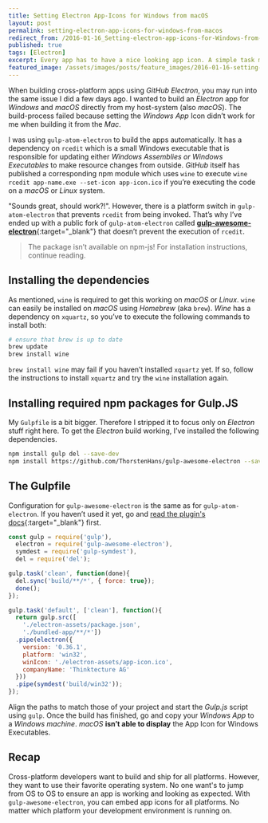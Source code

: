 ```yaml
---
title: Setting Electron App-Icons for Windows from macOS
layout: post
permalink: setting-electron-app-icons-for-windows-from-macos
redirect_from: /2016-01-16_Setting-electron-app-icons-for-Windows-from-macOS-3fc63ad19984
published: true
tags: [Electron]
excerpt: Every app has to have a nice looking app icon. A simple task may become complex, especially if you deal with multiple platforms. This article explains how to set app icons for Electron-based Windows apps from macOS.
featured_image: /assets/images/posts/feature_images/2016-01-16-setting-electron-app-icons-for-windows-from-macos.jpg
---
```


When building cross-platform apps using *GitHub Electron*, you may run into the same issue I did a few days ago. I wanted to build an *Electron* app for *Windows* and *macOS* directly from my host-system (also *macOS*). The build-process failed because setting the *Windows App* Icon didn’t work for me when building it from the *Mac*.

I was using `gulp-atom-electron` to build the apps automatically. It has a dependency on `rcedit` which is a small Windows executable that is responsible for updating either *Windows Assemblies or Windows Executables* to make resource changes from outside. *GitHub* itself has published a corresponding npm module which uses `wine` to execute `wine rcedit app-name.exe --set-icon app-icon.ico` if you’re executing the code on a *macOS* or *Linux* system.

"Sounds great, should work?!". However, there is a platform switch in `gulp-atom-electron` that prevents `rcedit` from being invoked. That’s why I’ve ended up with a public fork of `gulp-atom-electron` called [**gulp-awesome-electron**](https://github.com/ThorstenHans/gulp-awesome-electron){:target="_blank"} that doesn’t prevent the execution of `rcedit`.

> The package isn’t available on npm-js! For installation instructions, continue reading.

## Installing the dependencies

As mentioned, `wine` is required to get this working on *macOS* or *Linux*. `wine` can easily be installed on *macOS* using *Homebrew* (aka `brew`). *Wine* has a dependency on `xquartz`, so you’ve to execute the following commands to install both:

```bash
# ensure that brew is up to date
brew update
brew install wine

```

`brew install wine` may fail if you haven’t installed `xquartz` yet. If so, follow the instructions to install `xquartz` and try the `wine` installation again.

## Installing required npm packages for Gulp.JS

My `Gulpfile` is a bit bigger. Therefore I stripped it to focus only on *Electron* stuff right here. To get the *Electron* build working, I’ve installed the following dependencies.

```bash
npm install gulp del --save-dev
npm install https://github.com/ThorstenHans/gulp-awesome-electron --save-dev

```

## The Gulpfile

Configuration for `gulp-awesome-electron` is the same as for `gulp-atom-electron`. If you haven’t used it yet, go and [read the plugin's docs](https://github.com/joaomoreno/gulp-atom-electron){:target="_blank"} first.

```javascript
const gulp = require('gulp'),
  electron = require('gulp-awesome-electron'),
  symdest = require('gulp-symdest'),
  del = require('del');

gulp.task('clean', function(done){
  del.sync('build/**/*', { force: true});
  done();
});

gulp.task('default', ['clean'], function(){
  return gulp.src([
    './electron-assets/package.json',
    './bundled-app/**/*'])
  .pipe(electron({
    version: '0.36.1',
    platform: 'win32',
    winIcon: './electron-assets/app-icon.ico',
    companyName: 'Thinktecture AG'
  }))
  .pipe(symdest('build/win32'));
});

```
Align the paths to match those of your project and start the *Gulp.js* script using `gulp`. Once the build has finished, go and copy your *Windows App* to a *Windows machine*. *macOS* **isn’t able to display** the App Icon for Windows Executables.

## Recap

Cross-platform developers want to build and ship for all platforms. However, they want to use their favorite operating system. No one want's to jump from OS to OS to ensure an app is working and looking as expected. With `gulp-awesome-electron`, you can embed app icons for all platforms. No matter which platform your development environment is running on. 


